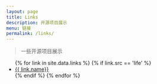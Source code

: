 ```yaml
---
layout: page
title: Links
description: 开源项目展示
menu: 链接
permalink: /links/
---
```


> 一些开源项目展示

<ul>
{% for link in site.data.links %}
  {% if link.src == 'life' %}
  <li><a href="{{ link.url }}" target="_blank">{{ link.name}}</a></li>
  {% endif %}
{% endfor %}
</ul>
